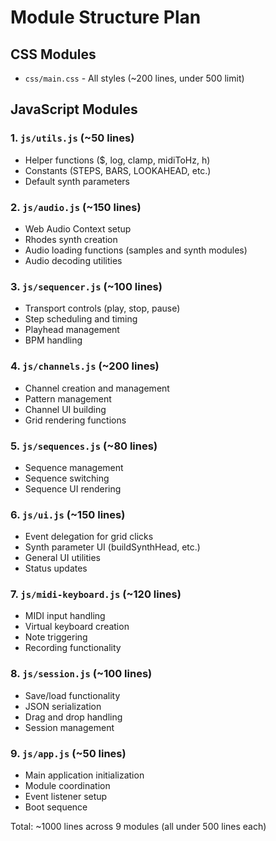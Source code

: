 # Module Structure Plan

## CSS Modules
- `css/main.css` - All styles (~200 lines, under 500 limit)

## JavaScript Modules

### 1. `js/utils.js` (~50 lines)
- Helper functions ($, log, clamp, midiToHz, h)
- Constants (STEPS, BARS, LOOKAHEAD, etc.)
- Default synth parameters

### 2. `js/audio.js` (~150 lines)
- Web Audio Context setup
- Rhodes synth creation
- Audio loading functions (samples and synth modules)
- Audio decoding utilities

### 3. `js/sequencer.js` (~100 lines)
- Transport controls (play, stop, pause)
- Step scheduling and timing
- Playhead management
- BPM handling

### 4. `js/channels.js` (~200 lines)
- Channel creation and management
- Pattern management
- Channel UI building
- Grid rendering functions

### 5. `js/sequences.js` (~80 lines)
- Sequence management
- Sequence switching
- Sequence UI rendering

### 6. `js/ui.js` (~150 lines)
- Event delegation for grid clicks
- Synth parameter UI (buildSynthHead, etc.)
- General UI utilities
- Status updates

### 7. `js/midi-keyboard.js` (~120 lines)
- MIDI input handling
- Virtual keyboard creation
- Note triggering
- Recording functionality

### 8. `js/session.js` (~100 lines)
- Save/load functionality
- JSON serialization
- Drag and drop handling
- Session management

### 9. `js/app.js` (~50 lines)
- Main application initialization
- Module coordination
- Event listener setup
- Boot sequence

Total: ~1000 lines across 9 modules (all under 500 lines each)


